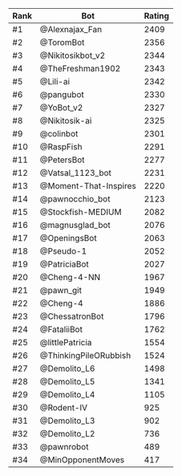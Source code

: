 Rank|Bot|Rating
---|---|---
#1|@Alexnajax_Fan|2409
#2|@ToromBot|2356
#3|@Nikitosikbot_v2|2344
#4|@TheFreshman1902|2343
#5|@Lili-ai|2342
#6|@pangubot|2330
#7|@YoBot_v2|2327
#8|@Nikitosik-ai|2325
#9|@colinbot|2301
#10|@RaspFish|2291
#11|@PetersBot|2277
#12|@Vatsal_1123_bot|2231
#13|@Moment-That-Inspires|2220
#14|@pawnocchio_bot|2123
#15|@Stockfish-MEDIUM|2082
#16|@magnusglad_bot|2076
#17|@OpeningsBot|2063
#18|@Pseudo-1|2052
#19|@PatriciaBot|2027
#20|@Cheng-4-NN|1967
#21|@pawn_git|1949
#22|@Cheng-4|1886
#23|@ChessatronBot|1796
#24|@FataliiBot|1762
#25|@littlePatricia|1554
#26|@ThinkingPileORubbish|1524
#27|@Demolito_L6|1498
#28|@Demolito_L5|1341
#29|@Demolito_L4|1105
#30|@Rodent-IV|925
#31|@Demolito_L3|902
#32|@Demolito_L2|736
#33|@pawnrobot|489
#34|@MinOpponentMoves|417
